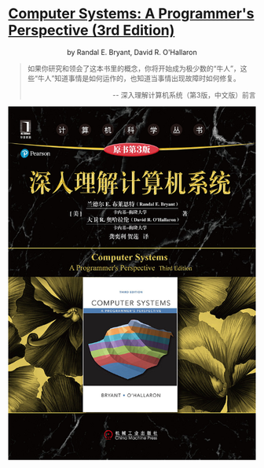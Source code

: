 # [Computer Systems: A Programmer's Perspective (3rd Edition)](http://csapp.cs.cmu.edu/)

<p align="center"> by Randal E. Bryant, David R. O'Hallaron </p>

> 如果你研究和领会了这本书里的概念，你将开始成为极少数的“牛人”，这些“牛人”知道事情是如何运作的，也知道当事情出现故障时如何修复。
> <p align="right">-- 深入理解计算机系统（第3版，中文版）前言</p>

![封面](cover.jpg)

